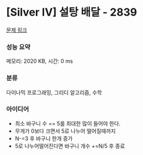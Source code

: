 # [Silver IV] 설탕 배달 - 2839 

[문제 링크](https://www.acmicpc.net/problem/2839) 

### 성능 요약

메모리: 2020 KB, 시간: 0 ms

### 분류

다이나믹 프로그래밍, 그리디 알고리즘, 수학

### 아이디어

- 최소 바구니 수 == 5를 최대한 많이 들어야 한다.
- 무게가 0보다 크면서 5로 나누어 떨어질때까지
- N-=3 후 바구니 한개 증가
- 5로 나누어떨어진다면 바구니 개수 +=N/5 후 종료
